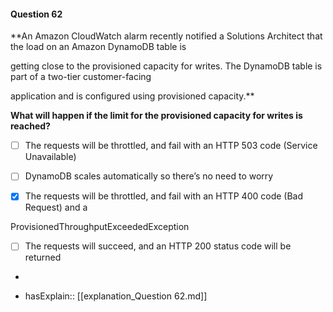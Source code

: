 #### Question  62

**An Amazon CloudWatch alarm recently notified a Solutions Architect that the load on an Amazon DynamoDB table is

getting close to the provisioned capacity for writes. The DynamoDB table is part of a two-tier customer-facing

application and is configured using provisioned capacity.**

**What will happen if the limit for the provisioned capacity for writes is reached?**

- [ ] The requests will be throttled, and fail with an HTTP 503 code (Service Unavailable)

- [ ] DynamoDB scales automatically so there’s no need to worry

- [x] The requests will be throttled, and fail with an HTTP 400 code (Bad Request) and a

ProvisionedThroughputExceededException

- [ ] The requests will succeed, and an HTTP 200 status code will be returned

*

- hasExplain:: [[explanation_Question  62.md]]
